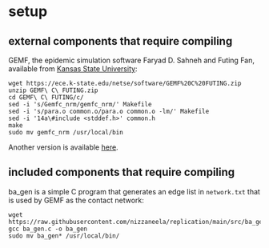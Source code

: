 # setup
## external components that require compiling
GEMF, the epidemic simulation software Faryad D. Sahneh and Futing Fan, available from [Kansas State University](https://ece.k-state.edu//netse/software/):
```
wget https://ece.k-state.edu/netse/software/GEMF%20C%20FUTING.zip
unzip GEMF\ C\ FUTING.zip
cd GEMF\ C\ FUTING/c/
sed -i 's/Gemfc_nrm/gemfc_nrm/' Makefile
sed -i 's/para.o common.o/para.o common.o -lm/' Makefile
sed -i '14a\#include <stddef.h>' common.h
make
sudo mv gemfc_nrm /usr/local/bin
```
Another version is available [here](https://github.com/niemasd/GEMF).

## included components that require compiling
ba_gen is a simple C program that generates an edge list in `network.txt` that is used by GEMF as the contact network:
```
wget https://raw.githubusercontent.com/nizzaneela/replication/main/src/ba_gen.c
gcc ba_gen.c -o ba_gen
sudo mv ba_gen* /usr/local/bin/
```
